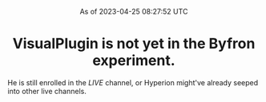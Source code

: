 <p align="center">As of 2023-04-25 08:27:52 UTC</p>
<h1 align="center">VisualPlugin is not yet in the Byfron experiment.</h1>
He is still enrolled in the *LIVE* channel, or Hyperion might've already seeped into other live channels.